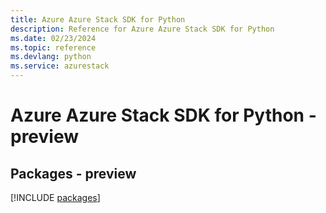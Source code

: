 ```yaml
---
title: Azure Azure Stack SDK for Python
description: Reference for Azure Azure Stack SDK for Python
ms.date: 02/23/2024
ms.topic: reference
ms.devlang: python
ms.service: azurestack
---
```

# Azure Azure Stack SDK for Python - preview
## Packages - preview
[!INCLUDE [packages](azure-stack-index.md)]